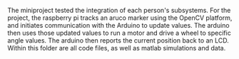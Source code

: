 The miniproject tested the integration of each person's subsystems. For the project, the raspberry
pi tracks an aruco marker using the OpenCV platform, and initiates communication with the Arduino
to update values. The arduino then uses those updated values to run a motor and drive a wheel to 
specific angle values. The arduino then reports the current position back to an LCD. Within this 
folder are all code files, as well as matlab simulations and data.
